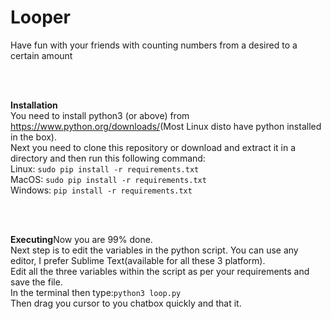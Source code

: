 # Looper
Have fun with your friends with counting numbers from a desired to a certain amount

<br>
<br>

<b>Installation</b><br>You need to install python3 (or above) from <a>https://www.python.org/downloads/</a>(Most Linux disto have python installed in the box).<br>Next you need to clone this repository or download and extract it in a directory and then run this following command:<br>Linux: ```sudo pip install -r requirements.txt``` <br>MacOS: ```sudo pip install -r requirements.txt``` <br>Windows: ```pip install -r requirements.txt``` <br>

<br>
<br>

<b>Executing</b>Now you are 99% done.<br>Next step is to edit the variables in the python script. You can use any editor, I prefer Sublime Text(available for all these 3 platform).<br>Edit all the three variables within the script as per your requirements and save the file.<br>In the terminal then type:```python3 loop.py```<br>Then drag you cursor to you chatbox quickly and that it.
